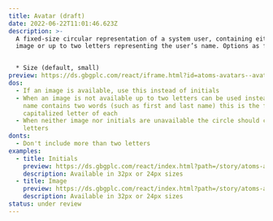 ```yaml
---
title: Avatar (draft)
date: 2022-06-22T11:01:46.623Z
description: >-
  A fixed-size circular representation of a system user, containing either an
  image or up to two letters representing the user’s name. Options as follows:	 


  * Size (default, small)
preview: https://ds.gbgplc.com/react/iframe.html?id=atoms-avatars--avatar-element
dos:
  - If an image is available, use this instead of initials
  - When an image is not available up to two letters can be used instead. If the
    name contains two words (such as first and last name) this is the first
    capitalized letter of each
  - When neither image nor initials are unavailable the circle should contain no
    letters
donts:
  - Don't include more than two letters
examples:
  - title: Initials
    preview: https://ds.gbgplc.com/react/index.html?path=/story/atoms-avatars--avatar-element
    description: Available in 32px or 24px sizes
  - title: Image
    preview: https://ds.gbgplc.com/react/index.html?path=/story/atoms-avatars--avatar-image-element
    description: Available in 32px or 24px sizes
status: under review
---
```

